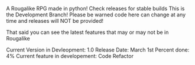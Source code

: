 A Rougalike RPG made in python! Check releases for stable builds
This is the Development Branch!
Please be warned code here can change at any time and releases will NOT be provided!

That said you can see the latest features that may or may not be in Rougalike

Current Version in Devleopment: 1.0
Release Date: March 1st
Percent done: 4%
Current feature in developement: Code Refactor